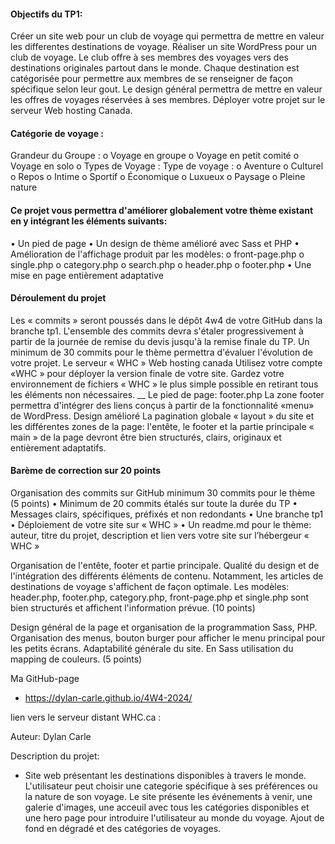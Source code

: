 #### Objectifs du TP1:
Créer un site web pour un club de voyage qui permettra de mettre en valeur les differentes destinations de voyage.
Réaliser un site WordPress pour un club de voyage. Le club offre à ses membres des voyages vers des destinations originales partout dans le monde.
Chaque destination est catégorisée pour permettre aux membres de se renseigner de façon spécifique selon leur gout.
Le design général permettra de mettre en valeur les offres de voyages réservées à ses membres.
Déployer votre projet sur le serveur Web hosting Canada.

#### Catégorie de voyage :
Grandeur du Groupe :
o    Voyage en groupe
o    Voyage en petit comité
o    Voyage en solo
o    Types de Voyage :
Type de voyage :
o    Aventure
o    Culturel
o    Repos
o    Intime
o    Sportif
o    Économique
o    Luxueux
o    Paysage
o    Pleine nature

#### Ce projet vous permettra d'améliorer globalement votre thème existant en y intégrant les éléments suivants: 
•    Un pied de page
•    Un design de thème amélioré avec Sass et PHP
•    Amélioration de l'affichage produit par les modèles:
o    front-page.php
o    single.php
o    category.php
o    search.php
o    header.php
o    footer.php
•    Une mise en page entièrement adaptative

#### Déroulement du projet
Les « commits » seront poussés dans le dépôt 4w4 de votre GitHub dans la branche tp1.
L'ensemble des commits devra s'étaler progressivement à partir de la journée de remise du devis jusqu'à la remise finale du TP.
Un minimum de 30 commits pour le thème permettra d'évaluer l'évolution de votre projet.
Le serveur « WHC » Web hosting canada
Utilisez votre compte «WHC » pour déployer la version finale de votre site.
Gardez votre environnement de fichiers « WHC » le plus simple possible en retirant tous les éléments non nécessaires.
__
Le pied de page: footer.php
La zone footer permettra d'intégrer des liens conçus à partir de la fonctionnalité «menu» de WordPress.
Design amélioré
La pagination globale « layout » du site et les différentes zones de la page: l'entête, le footer et la partie principale « main » de la page devront être bien structurés, clairs, originaux et entièrement adaptatifs.

#### Barème de correction sur 20 points
Organisation des commits sur GitHub minimum 30 commits pour le thème (5 points)
•    Minimum de 20 commits étalés sur toute la durée du TP
•    Messages clairs, spécifiques, préfixés et non redondants
•    Une branche tp1
•    Déploiement de votre site sur « WHC »
•    Un readme.md pour le thème: auteur, titre du projet, description et lien vers votre site sur l’hébergeur « WHC »

Organisation de l'entête, footer et partie principale. Qualité du design et de l'intégration des différents éléments de contenu. Notamment, les articles de destinations de voyage s'affichent de façon optimale. Les modèles: header.php, footer.php, category.php, front-page.php et single.php sont bien structurés et affichent l'information prévue. (10 points)

Design général de la page et organisation de la programmation Sass, PHP. Organisation des menus, bouton burger pour afficher le menu principal pour les petits écrans. Adaptabilité générale du site. En Sass utilisation du mapping de couleurs. (5 points)

Ma GitHub-page 
 - https://dylan-carle.github.io/4W4-2024/

lien vers le serveur distant WHC.ca :

Auteur: Dylan Carle

Description du projet:
- Site web présentant les destinations disponibles à travers le monde. L'utilisateur peut choisir une 
categorie spécifique à ses préférences ou la nature de son voyage. Le site présente les événements à
venir, une galerie d'images, une acceuil avec tous les catégories disponibles et une hero page 
pour introduire l'utilisateur au monde du voyage. Ajout de fond en dégradé et des catégories de 
voyages.
